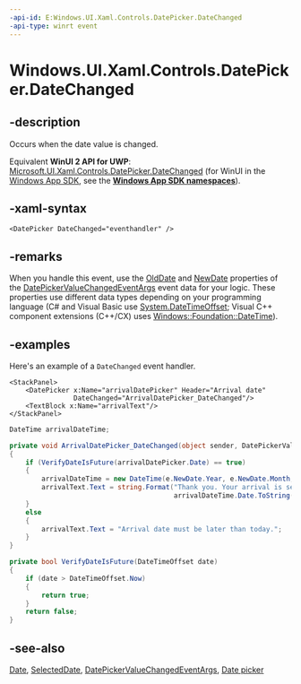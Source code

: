 ```yaml
---
-api-id: E:Windows.UI.Xaml.Controls.DatePicker.DateChanged
-api-type: winrt event
---
```


<!-- Event syntax
public event Windows.Foundation.EventHandler DateChanged<Windows.UI.Xaml.Controls.DatePickerValueChangedEventArgs>
-->

# Windows.UI.Xaml.Controls.DatePicker.DateChanged

## -description

Occurs when the date value is changed.

Equivalent **WinUI 2 API for UWP**: [Microsoft.UI.Xaml.Controls.DatePicker.DateChanged](/windows/winui/api/microsoft.ui.xaml.controls.datepicker.datechanged) (for WinUI in the [Windows App SDK](/windows/apps/windows-app-sdk/), see the **[Windows App SDK namespaces](/windows/windows-app-sdk/api/winrt/)**).

## -xaml-syntax

```xaml
<DatePicker DateChanged="eventhandler" />
```

## -remarks

When you handle this event, use the [OldDate](datepickervaluechangedeventargs_olddate.md) and [NewDate](datepickervaluechangedeventargs_newdate.md) properties of the [DatePickerValueChangedEventArgs](datepickervaluechangedeventargs.md) event data for your logic. These properties use different data types depending on your programming language (C# and Visual Basic use [System.DateTimeOffset](/dotnet/api/system.datetimeoffset?view=dotnet-uwp-10.0&preserve-view=true); Visual C++ component extensions (C++/CX) uses [Windows::Foundation::DateTime](/windows/desktop/api/windows.foundation/ns-windows-foundation-datetime)).

## -examples

Here's an example of a `DateChanged` event handler.

```xaml
<StackPanel>
    <DatePicker x:Name="arrivalDatePicker" Header="Arrival date"
                DateChanged="ArrivalDatePicker_DateChanged"/>
    <TextBlock x:Name="arrivalText"/>
</StackPanel>
```

```csharp
DateTime arrivalDateTime;

private void ArrivalDatePicker_DateChanged(object sender, DatePickerValueChangedEventArgs e)
{
    if (VerifyDateIsFuture(arrivalDatePicker.Date) == true)
    {
        arrivalDateTime = new DateTime(e.NewDate.Year, e.NewDate.Month, e.NewDate.Day);
        arrivalText.Text = string.Format("Thank you. Your arrival is set for {0}.",
                                         arrivalDateTime.Date.ToString("D"));
    }
    else
    {
        arrivalText.Text = "Arrival date must be later than today.";
    }
}

private bool VerifyDateIsFuture(DateTimeOffset date)
{
    if (date > DateTimeOffset.Now)
    {
        return true;
    }
    return false;
}
```

## -see-also

[Date](datepicker_date.md), [SelectedDate](datepicker_selecteddate.md), [DatePickerValueChangedEventArgs](datepickervaluechangedeventargs.md), [Date picker](/windows/uwp/design/controls-and-patterns/date-picker)
